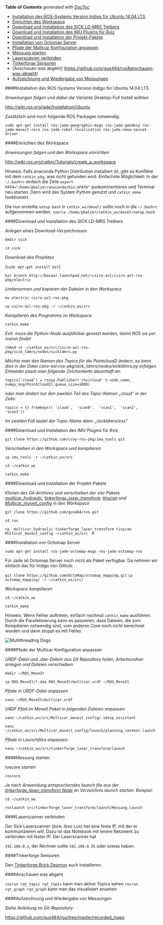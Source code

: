 **Table of Contents**  *generated with [DocToc](http://doctoc.herokuapp.com/)*

- [Installation des ROS-Systems Version Indigo für Ubuntu 14.04 LTS](https://github.com/gus484/ros#installation-des-ros-systems-version-indigo-f%C3%BCr-ubuntu-1404-lts)
- [Einrichten des Workspace](https://github.com/gus484/ros#einrichten-des-workspace)
- [Download und Installation des SICK LD-MRS Treibers](https://github.com/gus484/ros#download-und-installation-des-sick-ld-mrs-treibers)
- [Download und Installation des IMU Plugins für Rviz](https://github.com/gus484/ros#download-und-installation-des-imu-plugins-f%C3%BCr-rviz)
- [Download und Installation der Projekt-Pakete](https://github.com/gus484/ros#download-und-installation-der-projekt-pakete)
- [Installation von Octomap Server](https://github.com/gus484/ros#installation-von-octomap-server)
- [Pfade der Multicar Konfiguration anpassen](https://github.com/gus484/ros#pfade-der-multicar-konfiguration-anpassen)
- [Messung starten](https://github.com/gus484/ros#messung-starten)
- [Laserscanner verbinden](https://github.com/gus484/ros#laserscanner-verbinden)
- [Tinkerforge Sensoren](https://github.com/gus484/ros#tinkerforge-sensoren)
- [Anschauen was abgeht] (https://github.com/gus484/ros#anschauen-was-abgeht)
- [Aufzeichnung und Wiedergabe von Messungen](https://github.com/gus484/ros#aufzeichnung-und-wiedergabe-von-messungen)

####Installation des ROS-Systems Version Indigo für Ubuntu 14.04 LTS

*Anweisungen folgen und dabei die Variante Desktop-Full Install wählen*

http://wiki.ros.org/jade/Installation/Ubuntu

Zusätzlich sind noch folgende ROS Packages notwendig:

`sudo apt-get install ros-jade-geographic-msgs ros-jade-geodesy ros-jade-moveit-core ros-jade-robot-localization ros-jade-nmea-navsat-driver`


####Einrichten des Workspace

*Anweisungen folgen und den Workspace einrichten*

http://wiki.ros.org/catkin/Tutorials/create_a_workspace

Hinweis: Falls anaconda Python Distribution installiert ist, gibt es Konflikte mit dem `catkin_pkg`, was nicht gefunden wird. Einfachste Möglichkeit: In der `~/.bashrc` einfach die Zeile `export PATH="/home/pbalzer/anaconda/bin:$PATH"` auskommentieren und Terminal neu starten. Dann wird das System Python genutzt und `catkin_make` funktioniert.

Die nun erstellte `setup.bash` in `catkin_ws/devel/` sollte noch in die `~/.bashrc` aufgenommen werden.
`source /home/pbalzer/catkin_ws/devel/setup.bash`

####Download und Installation des SICK LD-MRS Treibers

*Anlegen eines Download-Verzeichnisses*

`mkdir sick`

`cd sick`

*Download des Projektes*

(`sudo apt-get install bzr`)

`bzr branch http://bazaar.launchpad.net/~csiro-asl/csiro-asl-ros-pkg/electric`

*Umbenennen und kopieren der Dateien in den Workspace*

`mv electric csiro-asl-ros-pkg`

`cp csiro-asl-ros-pkg -r ~/catkin_ws/src`

*Kompilieren des Programms im Workspace*

`catkin_make`

*Evtl. muss die Python-Node ausführbar gesetzt werden, damit ROS sie per rosrun findet*

`chmod +x ~/catkin_ws/src/csiro-asl-ros-pkg/sick_ldmrs/nodes/sickldmrs.py`

*Möchte man den Namen des Topics für die Pointcloud2 ändern, so kann dies in der Datei csiro-asl-ros-pkg/sick_ldmrs/nodes/sickldmrs.py erfolgen. Entweder passt man folgende Zeichenkette dauerhaft an:*

`topics['cloud'] = rospy.Publisher('/%s/cloud' % node_name,
                                      numpy_msg(PointCloud2),queue_size=1000)`
                                      
*oder man ändert nur den zweiten Teil des Topic-Namen „cloud“ in der Zeile:*

`topics = {}.fromkeys(( 'cloud',  'scan0',  'scan1',  'scan2',  'scan3'))`

*Im zweiten Fall lautet der Topic-Name dann „/sickldmrs/xxx“*

####Download und Installation des IMU Plugins für Rviz

`git clone https://github.com/ccny-ros-pkg/imu_tools.git`

*Verschieben in den Workspace und kompilieren*

`cp imu_tools -r ~/catkin_ws/src`

`cd ~/catkin_ws`

`catkin_make`

####Download und Installation der Projekt-Pakete

*Klonen des Git-Archives und verschieben der vier Pakete [multicar_hydraulic](https://github.com/gus484/ros/tree/master/multicar_hydraulic), [tinkerforge_laser_transform](https://github.com/gus484/ros/tree/master/tinkerforge_laser_transform), [tinycan](https://github.com/gus484/ros/tree/master/tinycan) und [Multicar_moveit_config](https://github.com/gus484/ros/tree/master/Multicar_moveit_config) in den Workspace*

`git clone https://github.com/gus484/ros.git`

`cd ros`

`cp  multicar_hydraulic tinkerforge_laser_transform tinycan Multicar_moveit_config ~/catkin_ws/src -R`

####Installation von Octomap Server

`sudo apt-get install ros-jade-octomap-msgs ros-jade-octomap-ros`

Für Jade ist Octomap Server noch nicht als Paket verfügbar. Da nehmen wir einfach das für Indigo von Github:

`git clone https://github.com/OctoMap/octomap_mapping.git`
`cp octomap_mapping/ -r ~/catkin_ws/src/`

*Workspace kompilieren*

`cd ~/catkin_ws`

`catkin_make`

Hinweis: Wenn Fehler auftreten, einfach nochmal `catkin_make` ausführen. Durch die Parallelisierung kann es passieren, dass Dateien, die zum Kompilieren notwendig sind, vom anderen Core noch nicht berechnet wurden und dann stoppt es mit Fehler.

![Multithreading Dogs](https://what.thedailywtf.com/uploads/default/11505/6f3925bd03870f21.jpg)

####Pfade der Multicar Konfiguration anpassen

*URDF-Datei und .dae-Datein aus Git Repository holen, Arbeitsordner anlegen und Dateien verschieben:*

`mkdir ~/ROS_MoveIt`

`cp ROS_MoveIt/*.dae ROS_MoveIt/multicar.urdf ~/ROS_MoveIt`

*Pfade in URDF-Datei anpassen*

`nano ~/ROS_MoveIt/multicar.urdf`

*URDF Pfad im MoveIt Paket in folgenden Dateien anpassen:*

`nano ~/catkin_ws/src/Multicar_moveit_config/.setup_assistant`

`nano ~/catkin_ws/src/Multicar_moveit_config/launch/planning_context.launch`

*Pfade in Launchfiles anpassen:*

`nano ~/catkin_ws/src/tinkerforge_laser_transform/launch`


####Messung starten

*roscore starten*

`roscore`

*Je nach Anwendung entsprechendes launch file aus der [tinkerforge_laser_transform Node](https://github.com/gus484/ros/tree/master/tinkerforge_laser_transform/launch) im Verzeichnis launch starten. Beispiel:*

`cd ~/catkin_ws`

`roslaunch src/tinkerforge_laser_transform/launch/Messung.launch`

####Laserscanner verbinden

Der Sick Laserscanner (bzw. ibeo Lux) hat eine feste IP, mit der er kommunizieren will. Dazu ist das Notebook mit einem Netzwerk zu verbinden mit fester IP. Der Laserscanner hat

`192.168.0.1`, der Rechner sollte `192.168.0.55` oder sowas haben.

####Tinkerforge Sensoren

Den [Tinkerforge Brick Deamon](http://www.tinkerforge.com/de/doc/Software/Brickd.html) auch installieren.

####Anschauen was abgeht

`rosrun rqt_topic rqt_topic` kann man aktive Topics sehen
`rosrun rqt_graph rqt_graph` kann man das visualisiert ansehen

####Aufzeichnung und Wiedergabe von Messungen

*Siehe Anleitung im Git-Repository:*

https://github.com/gus484/ros/tree/master/recorded_maps
